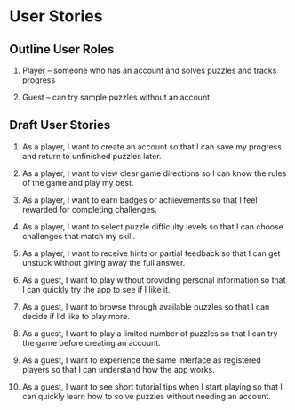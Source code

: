 # User Stories
## Outline User Roles
1. Player – someone who has an account and solves puzzles and tracks progress

2. Guest – can try sample puzzles without an account

## Draft User Stories

1. As a player, I want to create an account so that I can save my progress and return to unfinished puzzles later.

2. As a player, I want to view clear game directions so I can know the rules of the game and play my best.

3. As a player, I want to earn badges or achievements so that I feel rewarded for completing challenges.

4. As a player, I want to select puzzle difficulty levels so that I can choose challenges that match my skill.

5. As a player, I want to receive hints or partial feedback so that I can get unstuck without giving away the full answer.

6. As a guest, I want to play without providing personal information so that I can quickly try the app to see if I like it.
   
7. As a guest, I want to browse through available puzzles so that I can decide if I’d like to play more.
   
8. As a guest, I want to play a limited number of puzzles so that I can try the game before creating an account.
   
9. As a guest, I want to experience the same interface as registered players so that I can understand how the app works.
    
10. As a guest, I want to see short tutorial tips when I start playing so that I can quickly learn how to solve puzzles without needing an account.
